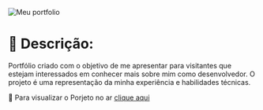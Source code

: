 
![Meu portfolio](https://user-images.githubusercontent.com/118996248/236253707-0d8f5b9f-e6ed-47b7-9558-51811887491c.jpg)



# 📑 Descrição: 


Portfólio criado com o objetivo de me apresentar para visitantes que estejam interessados em conhecer mais sobre mim como desenvolvedor. O projeto é uma representação da minha experiência e habilidades técnicas.



👀 Para visualizar o Porjeto no ar [clique aqui](https://portfolio-matheusferraz.up.railway.app/)
